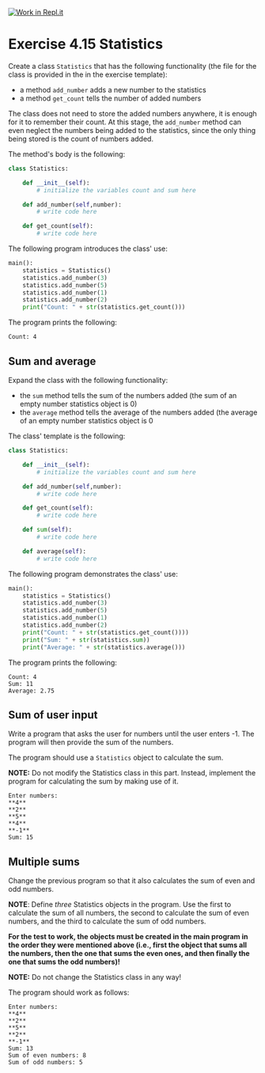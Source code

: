 [![Work in Repl.it](https://classroom.github.com/assets/work-in-replit-14baed9a392b3a25080506f3b7b6d57f295ec2978f6f33ec97e36a161684cbe9.svg)](https://classroom.github.com/online_ide?assignment_repo_id=6463451&assignment_repo_type=AssignmentRepo)
# Exercise 4.15 Statistics

Create a class `Statistics` that has the following functionality (the file for the class is provided in the in the exercise template):

- a method `add_number` adds a new number to the statistics
- a method `get_count` tells the number of added numbers

The class does not need to store the added numbers anywhere, it is enough for it to remember their count. At this stage, the `add_number` method can even neglect the numbers being added to the statistics, since the only thing being stored is the count of numbers added.

The method's body is the following:

```python
class Statistics:

    def __init__(self):
        # initialize the variables count and sum here

    def add_number(self,number):
        # write code here

    def get_count(self):
        # write code here
```

The following program introduces the class' use:

```python
main():
    statistics = Statistics()
    statistics.add_number(3)
    statistics.add_number(5)
    statistics.add_number(1)
    statistics.add_number(2)
    print("Count: " + str(statistics.get_count()))
```

The program prints the following:

```plaintext
Count: 4
```

## Sum and average

Expand the class with the following functionality:

- the `sum` method tells the sum of the numbers added (the sum of an empty number statistics object is 0)
- the `average` method tells the average of the numbers added (the average of an empty number statistics object is 0

The class' template is the following:

```python
class Statistics:

    def __init__(self):
        # initialize the variables count and sum here

    def add_number(self,number):
        # write code here

    def get_count(self):
        # write code here

    def sum(self):
        # write code here

    def average(self):
        # write code here
```

The following program demonstrates the class' use:

```python
main():
    statistics = Statistics()
    statistics.add_number(3)
    statistics.add_number(5)
    statistics.add_number(1)
    statistics.add_number(2)
    print("Count: " + str(statistics.get_count())))
    print("Sum: " + str(statistics.sum))
    print("Average: " + str(statistics.average()))
```

The program prints the following:

```plaintext
Count: 4
Sum: 11
Average: 2.75
```

## Sum of user input

Write a program that asks the user for numbers until the user enters -1. The program will then provide the sum of the numbers.

The program should use a `Statistics` object to calculate the sum.

**NOTE:** Do not modify the Statistics class in this part. Instead, implement the program for calculating the sum by making use of it.

```plaintext
Enter numbers:
**4**
**2**
**5**
**4**
**-1**
Sum: 15
```

## Multiple sums

Change the previous program so that it also calculates the sum of even and odd numbers.

**NOTE**: Define _three_ Statistics objects in the program. Use the first to calculate the sum of all numbers, the second to calculate the sum of even numbers, and the third to calculate the sum of odd numbers.

**For the test to work, the objects must be created in the main program in the order they were mentioned above (i.e., first the object that sums all the numbers, then the one that sums the even ones, and then finally the one that sums the odd numbers)!**

**NOTE:** Do not change the Statistics class in any way!

The program should work as follows:

```plaintext
Enter numbers:
**4**
**2**
**5**
**2**
**-1**
Sum: 13
Sum of even numbers: 8
Sum of odd numbers: 5
```
